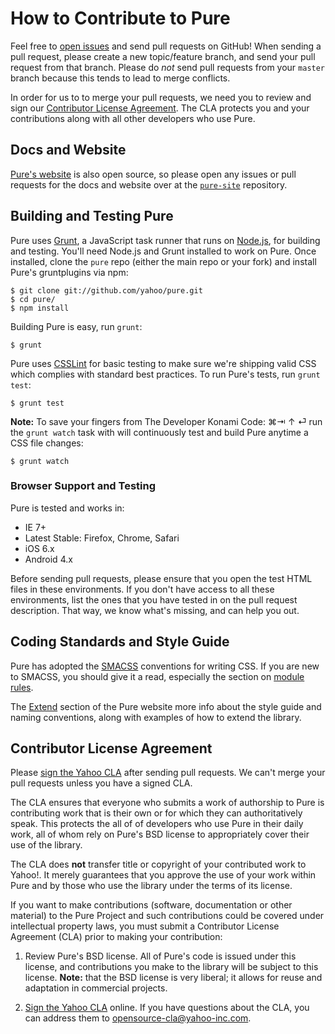 How to Contribute to Pure
=========================

Feel free to [open issues][] and send pull requests on GitHub! When sending a
pull request, please create a new topic/feature branch, and send your pull
request from that branch. Please do *not* send pull requests from your `master`
branch because this tends to lead to merge conflicts.

In order for us to to merge your pull requests, we need you to review and sign
our [Contributor License Agreement][]. The CLA protects you and your
contributions along with all other developers who use Pure.


[Contributor License Agreement]: #contributor-license-agreement
[open issues]: https://github.com/yahoo/pure/issues


Docs and Website
----------------

[Pure's website][Pure] is also open source, so please open any issues or pull
requests for the docs and website over at the [`pure-site`][pure-site]
repository.


[Pure]: http://purecss.io/
[pure-site]: https://github.com/yahoo/pure-site


Building and Testing Pure
-------------------------

Pure uses [Grunt][], a JavaScript task runner that runs on [Node.js][], for
building and testing. You'll need Node.js and Grunt installed to work on Pure.
Once installed, clone the `pure` repo (either the main repo or your fork) and
install Pure's gruntplugins via npm:

```shell
$ git clone git://github.com/yahoo/pure.git
$ cd pure/
$ npm install
```

Building Pure is easy, run `grunt`:

```shell
$ grunt
```

Pure uses [CSSLint][] for basic testing to make sure we're shipping valid CSS
which complies with standard best practices. To run Pure's tests, run
`grunt test`:

```shell
$ grunt test
```

**Note:** To save your fingers from The Developer Konami Code: ⌘⇥ ↑ ⏎ run the
`grunt watch` task with will continuously test and build Pure anytime a CSS file
changes:

```shell
$ grunt watch
```

### Browser Support and Testing

Pure is tested and works in:

* IE 7+
* Latest Stable: Firefox, Chrome, Safari
* iOS 6.x
* Android 4.x

Before sending pull requests, please ensure that you open the test HTML files
in these environments. If you don't have access to all these environments, list
the ones that you have tested in on the pull request description. That way, we
know what's missing, and can help you out.


[Grunt]: http://gruntjs.com/
[Node.js]: http://nodejs.org/
[CSSLint]: https://github.com/stubbornella/csslint


Coding Standards and Style Guide
--------------------------------

Pure has adopted the [SMACSS][] conventions for writing CSS. If you are new to
SMACSS, you should give it a read, especially the section on [module rules][].

The [Extend][] section of the Pure website more info about the style guide and
naming conventions, along with examples of how to extend the library.


[SMACSS]: http://smacss.com/
[module rules]: http://smacss.com/book/type-module
[Extend]: http://purecss.io/extend/


Contributor License Agreement
-----------------------------

Please [sign the Yahoo CLA][CLA] after sending pull requests. We can't merge
your pull requests unless you have a signed CLA.

The CLA ensures that everyone who submits a work of authorship to Pure is
contributing work that is their own or for which they can authoritatively speak.
This protects the all of of developers who use Pure in their daily work, all of
whom rely on Pure's BSD license to appropriately cover their use of the library.

The CLA does **not** transfer title or copyright of your contributed work to
Yahoo!. It merely guarantees that you approve the use of your work within Pure
and by those who use the library under the terms of its license.

If you want to make contributions (software, documentation or other material) to
the Pure Project and such contributions could be covered under intellectual
property laws, you must submit a Contributor License Agreement (CLA) prior to
making your contribution:

1. Review Pure's BSD license. All of Pure's code is issued under this license,
   and contributions you make to the library will be subject to this license.
   **Note:** that the BSD license is very liberal; it allows for reuse and
   adaptation in commercial projects.

2. [Sign the Yahoo CLA][CLA] online. If you have questions about the CLA, you
   can address them to opensource-cla@yahoo-inc.com.


[CLA]: https://yahoocla.herokuapp.com/

